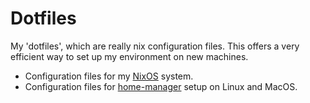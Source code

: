 # Dotfiles

My 'dotfiles', which are really nix configuration files.
This offers a very efficient way to set up my environment on new machines.

- Configuration files for my [NixOS][] system.
- Configuration files for [home-manager][] setup on Linux and MacOS.

[NixOS]: https://nixos.org/
[home-manager]: https://github.com/rycee/home-manager
